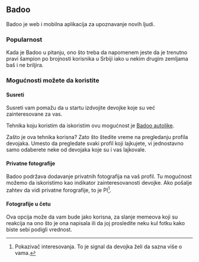 ## Badoo

Badoo je web i mobilna aplikacija za upoznavanje novih ljudi. 

### Popularnost

Kada je Badoo u pitanju, ono što treba da napomenem jeste da je trenutno pravi šampion po brojnosti korisnika u Srbiji iako u nekim drugim zemljama baš i ne briljira. 

### Mogućnosti možete da koristite

#### Susreti

Susreti vam pomažu da u startu izdvojite devojke koje su već zainteresovane za vas. 

Tehnika koju koristim da iskoristim ovu mogućnost je [Badoo autolike](https://github.com/nemanjan00/Badoo-Autolike). 

Zašto je ova tehnika korisna? Zato što štedite vreme na pregledanju profila devojaka. Umesto da pregledate svaki profil koji lajkujete, vi jednostavno samo odaberete neke od devojaka koje su i vas lajkovale.

#### Privatne fotografije

Badoo podržava dodavanje privatnih fotografija na vaš profil. Tu mogućnost možemo da iskoristimo kao indikator zainteresovanosti devojke. Ako pošalje zahtev da vidi privatne forografije, to je PI[^1]. 

#### Fotografije u četu

Ova opcija može da vam bude jako korisna, za slanje memeova koji su reakcija na ono što je ona napisala ili da joj prosledite neku kul fotku kako biste sebi podigli vrednost. 

[^1]: Pokazivač interesovanja. To je signal da devojka želi da sazna više o vama. 

